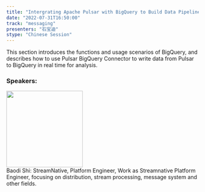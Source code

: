 ```yaml
---
title: "Intergrating Apache Pulsar with BigQuery to Build Data Pipeline"
date: "2022-07-31T16:50:00"
track: "messaging"
presenters: "石宝迪"
stype: "Chinese Session"
---
```

This section introduces the functions and usage scenarios of BigQuery, and describes how to use Pulsar BigQuery Connector to write data from Pulsar to BigQuery in real time for analysis.
 ### Speakers: 
 <img src="images/speaker/1205.png" width="200" /><br>Baodi Shi: StreamNative, Platform Engineer, Work as Streamnative Platform Engineer, focusing on distribution, stream processing, message system and other fields.

 